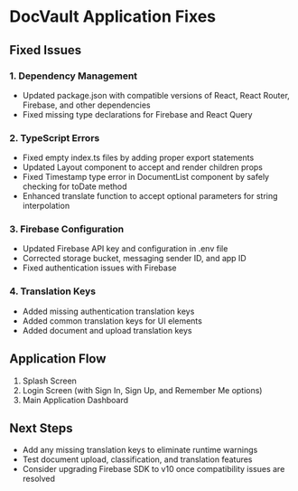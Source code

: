 # DocVault Application Fixes

## Fixed Issues

### 1. Dependency Management
- Updated package.json with compatible versions of React, React Router, Firebase, and other dependencies
- Fixed missing type declarations for Firebase and React Query

### 2. TypeScript Errors
- Fixed empty index.ts files by adding proper export statements
- Updated Layout component to accept and render children props
- Fixed Timestamp type error in DocumentList component by safely checking for toDate method
- Enhanced translate function to accept optional parameters for string interpolation

### 3. Firebase Configuration
- Updated Firebase API key and configuration in .env file
- Corrected storage bucket, messaging sender ID, and app ID
- Fixed authentication issues with Firebase

### 4. Translation Keys
- Added missing authentication translation keys
- Added common translation keys for UI elements
- Added document and upload translation keys

## Application Flow
1. Splash Screen
2. Login Screen (with Sign In, Sign Up, and Remember Me options)
3. Main Application Dashboard

## Next Steps
- Add any missing translation keys to eliminate runtime warnings
- Test document upload, classification, and translation features
- Consider upgrading Firebase SDK to v10 once compatibility issues are resolved
